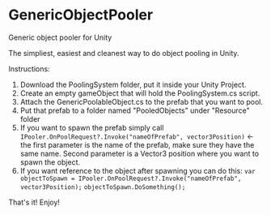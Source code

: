 # GenericObjectPooler
Generic object pooler for Unity

The simpliest, easiest and cleanest way to do object pooling in Unity.

Instructions:
1. Download the PoolingSystem folder, put it inside your Unity Project.
2. Create an empty gameObject that will hold the PoolingSystem.cs script.
3. Attach the GenericPoolableObject.cs to the prefab that you want to pool.
4. Put that prefab to a folder named "PooledObjects" under "Resource" folder
5. If you want to spawn the prefab simply call `IPooler.OnPoolRequest?.Invoke("nameOfPrefab", vector3Position)` <- the first parameter is the name of the prefab, make sure they have the same name. Second parameter is a Vector3 position where you want to spawn the object.
6. If you want reference to the object after spawning you can do this:
    `var objectToSpawn = IPooler.OnPoolRequest?.Invoke("nameOfPrefab", vector3Position);`
    `objectToSpawn.DoSomething();`

That's it!
Enjoy!

